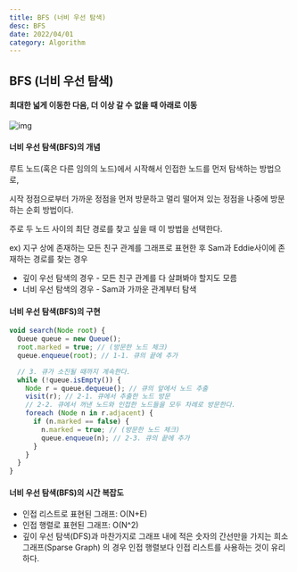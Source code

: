 ```yaml
---
title: BFS (너비 우선 탐색)
desc: BFS
date: 2022/04/01
category: Algorithm
---
```


## BFS (너비 우선 탐색)

#### 최대한 넓게 이동한 다음, 더 이상 갈 수 없을 때 아래로 이동

![img](https://blog.kakaocdn.net/dn/c305k7/btqB5E2hI4r/ea7vFo08tkDYo4c8wkfVok/img.gif)

#### 너비 우선 탐색(BFS)의 개념

루트 노드(혹은 다른 임의의 노드)에서 시작해서 인접한 노드를 먼저 탐색하는 방법으로,

시작 정점으로부터 가까운 정점을 먼저 방문하고 멀리 떨어져 있는 정점을 나중에 방문하는 순회 방법이다.

주로 두 노드 사이의 최단 경로를 찾고 싶을 때 이 방법을 선택한다.

ex) 지구 상에 존재하는 모든 친구 관계를 그래프로 표현한 후 Sam과 Eddie사이에 존재하는 경로를 찾는 경우

- 깊이 우선 탐색의 경우 - 모든 친구 관계를 다 살펴봐야 할지도 모름
- 너비 우선 탐색의 경우 - Sam과 가까운 관계부터 탐색

#### 너비 우선 탐색(BFS)의 구현

```js
void search(Node root) {
  Queue queue = new Queue();
  root.marked = true; // (방문한 노드 체크)
  queue.enqueue(root); // 1-1. 큐의 끝에 추가

  // 3. 큐가 소진될 때까지 계속한다.
  while (!queue.isEmpty()) {
    Node r = queue.dequeue(); // 큐의 앞에서 노드 추출
    visit(r); // 2-1. 큐에서 추출한 노드 방문
    // 2-2. 큐에서 꺼낸 노드와 인접한 노드들을 모두 차례로 방문한다.
    foreach (Node n in r.adjacent) {
      if (n.marked == false) {
        n.marked = true; // (방문한 노드 체크)
        queue.enqueue(n); // 2-3. 큐의 끝에 추가
      }
    }
  }
}
```

#### 너비 우선 탐색(BFS)의 시간 복잡도

- 인접 리스트로 표현된 그래프: O(N+E)
- 인접 행렬로 표현된 그래프: O(N^2)
- 깊이 우선 탐색(DFS)과 마찬가지로 그래프 내에 적은 숫자의 간선만을 가지는 희소 그래프(Sparse Graph) 의 경우 인접 행렬보다 인접 리스트를 사용하는 것이 유리하다.
